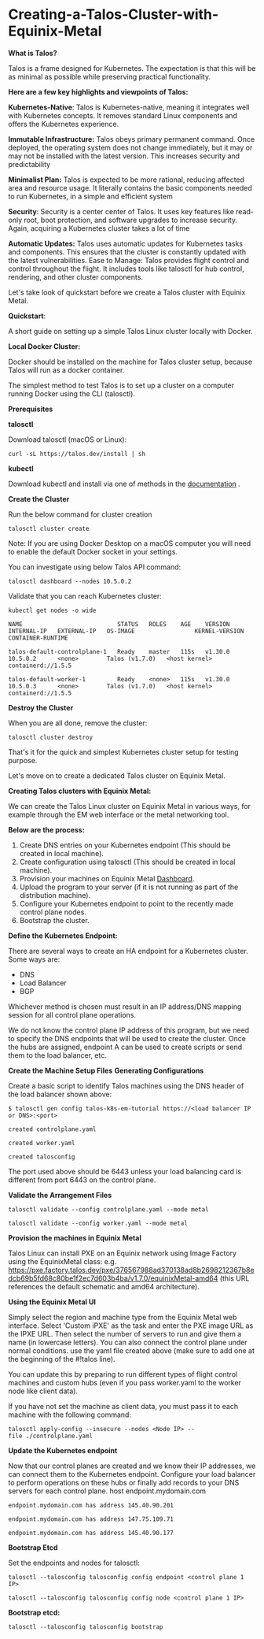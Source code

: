 # Creating-a-Talos-Cluster-with-Equinix-Metal

**What is Talos?**

Talos is a frame designed for Kubernetes. The expectation is that this will be as minimal as possible while preserving practical functionality.

**Here are a few key highlights and viewpoints of Talos:**

**Kubernetes-Native**: Talos is Kubernetes-native, meaning it integrates well with Kubernetes concepts. It removes standard Linux components and offers the Kubernetes experience.

**Immutable Infrastructure:** Talos obeys primary permanent command. Once deployed, the operating system does not change immediately, but it may or may not be installed with the latest version. This increases security and predictability

**Minimalist Plan:** Talos is expected to be more rational, reducing affected area and resource usage. It literally contains the basic components needed to run Kubernetes, in a simple and efficient system

**Security**: Security is a center center of Talos. It uses key features like read-only root, boot protection, and software upgrades to increase security. Again, acquiring a Kubernetes cluster takes a lot of time

**Automatic Updates:** Talos uses automatic updates for Kubernetes tasks and components. This ensures that the cluster is constantly updated with the latest vulnerabilities.
Ease to Manage: Talos provides flight control and control throughout the flight. It includes tools like talosctl for hub control, rendering, and other cluster components.

Let's take look of quickstart before we create a Talos cluster with Equinix Metal.

**Quickstart**:

A short guide on setting up a simple Talos Linux cluster locally with Docker.

**Local Docker Cluster:**

Docker should be installed on the machine for Talos cluster setup, because Talos will run as a docker container.

The simplest method to test Talos is to set up a cluster on a computer running Docker using the CLI (talosctl).

**Prerequisites**

**talosctl**

Download talosctl (macOS or Linux):
```
curl -sL https://talos.dev/install | sh
```

**kubectl**

Download kubectl and install via one of methods in the [documentation](https://kubernetes.io/docs/tasks/tools/) .

**Create the Cluster**

Run the below command for cluster creation

```
talosctl cluster create
```

Note: If you are using Docker Desktop on a macOS computer you will need to enable the default Docker socket in your settings.

You can investigate using below Talos API command:

```
talosctl dashboard --nodes 10.5.0.2
```

Validate that you can reach Kubernetes cluster:

```
kubectl get nodes -o wide

NAME                           STATUS   ROLES    AGE    VERSION          INTERNAL-IP   EXTERNAL-IP   OS-IMAGE                 KERNEL-VERSION   CONTAINER-RUNTIME

talos-default-controlplane-1   Ready    master   115s   v1.30.0   10.5.0.2      <none>        Talos (v1.7.0)   <host kernel>    containerd://1.5.5

talos-default-worker-1         Ready    <none>   115s   v1.30.0   10.5.0.3      <none>        Talos (v1.7.0)   <host kernel>   containerd://1.5.5
```
**Destroy the Cluster**

When you are all done, remove the cluster:

```
talosctl cluster destroy
```

That's it for the quick and simplest Kubernetes cluster setup for testing purpose.

Let's move on to create a dedicated Talos cluster on Equinix Metal.

**Creating Talos clusters with Equinix Metal:**

We can create the Talos Linux cluster on Equinix Metal in various ways, for example through the EM web interface  or the metal networking tool.

**Below are the process:**

1. Create DNS entries on your Kubernetes endpoint (This should be created in local machine).
2. Create configuration using talosctl (This should be created in local machine).
3. Provision your machines on Equinix Metal [Dashboard](https://console.equinix.com/authorize).
4. Upload the program to your server (if it is not running as part of the distribution machine).
5. Configure your Kubernetes endpoint to point to the recently made control plane nodes.
6. Bootstrap the cluster.
   
**Define the Kubernetes Endpoint:**

There are several ways to create an HA endpoint for a Kubernetes cluster. Some ways are:

* DNS
* Load Balancer
* BGP

Whichever method is chosen must result in an IP address/DNS mapping session for all control plane operations.

We do not know the control plane IP address of this program, but we need to specify the DNS endpoints that will be used to create the cluster. Once the hubs are assigned, endpoint A can be used to create scripts or send them to the load balancer, etc.

**Create the Machine Setup Files**
**Generating Configurations**

Create a basic script to identify Talos machines using the DNS header of the load balancer shown above:

```
$ talosctl gen config talos-k8s-em-tutorial https://<load balancer IP or DNS>:<port>

created controlplane.yaml

created worker.yaml

created talosconfig
```

The port used above should be 6443 unless your load balancing card is different from port 6443 on the control plane.

**Validate the Arrangement Files**

```
talosctl validate --config controlplane.yaml --mode metal

talosctl validate --config worker.yaml --mode metal
```

**Provision the machines in Equinix Metal**

Talos Linux can install PXE on an Equinix network using Image Factory using the EquinixMetal class: e.g. https://pxe.factory.talos.dev/pxe/376567988ad370138ad8b2698212367b8edcb69b5fd68c80be1f2ec7d603b4ba/v1.7.0/equinixMetal-amd64 (this URL references the default schematic and amd64 architecture).

**Using the Equinix Metal UI**

Simply select the region and machine type from the Equinix Metal web interface. Select 'Custom iPXE' as the task and enter the PXE image URL as the IPXE URL. Then select the number of servers to run and give them a name (in lowercase letters). You can also connect the control plane under normal conditions. use the yaml file created above (make sure to add one at the beginning of the #!talos line).

You can update this by preparing to run different types of flight control machines and custom hubs (even if you pass worker.yaml to the worker node like client data).

If you have not set the machine as client data, you must pass it to each machine with the following command:

```
talosctl apply-config --insecure --nodes <Node IP> --file ./controlplane.yaml
```

**Update the Kubernetes endpoint**

Now that our control planes are created and we know their IP addresses, we can connect them to the Kubernetes endpoint. Configure your load balancer to perform operations on these hubs or finally add records to your DNS servers for each control plane.
host endpoint.mydomain.com

```
endpoint.mydomain.com has address 145.40.90.201

endpoint.mydomain.com has address 147.75.109.71

endpoint.mydomain.com has address 145.40.90.177
```

**Bootstrap Etcd**

Set the endpoints and nodes for talosctl:
```
talosctl --talosconfig talosconfig config endpoint <control plane 1 IP>

talosctl --talosconfig talosconfig config node <control plane 1 IP>
```

**Bootstrap etcd:**
```
talosctl --talosconfig talosconfig bootstrap
```

